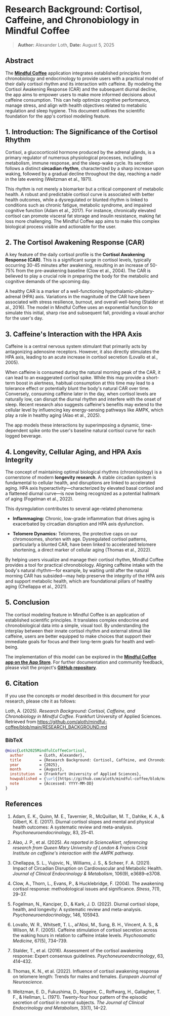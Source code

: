 # Research Background: Cortisol, Caffeine, and Chronobiology in Mindful Coffee

> **Author:** Alexander Loth, **Date:** August 5, 2025

## Abstract

The [**Mindful Coffee**](https://apps.apple.com/us/app/mindful-coffee-tracks-caffeine/id6742878005?platform=iphone) application integrates established principles from chronobiology and endocrinology to provide users with a practical model of their daily cortisol rhythm and its interaction with caffeine. By modeling the Cortisol Awakening Response (CAR) and the subsequent diurnal decline, the app aims to empower users to make more informed decisions about caffeine consumption. This can help optimize cognitive performance, manage stress, and align with health objectives related to metabolic regulation and sleep hygiene. This document outlines the scientific foundation for the app's cortisol modeling feature.

## 1. Introduction: The Significance of the Cortisol Rhythm

Cortisol, a glucocorticoid hormone produced by the adrenal glands, is a primary regulator of numerous physiological processes, including metabolism, immune response, and the sleep-wake cycle. Its secretion follows a distinct **circadian rhythm**, characterized by a sharp increase upon waking, followed by a gradual decline throughout the day, reaching a nadir in the late evening (Weitzman et al., 1971).

This rhythm is not merely a biomarker but a critical component of metabolic health. A robust and predictable cortisol curve is associated with better health outcomes, while a dysregulated or blunted rhythm is linked to conditions such as chronic fatigue, metabolic syndrome, and impaired cognitive function (Adam et al., 2017). For instance, chronically elevated cortisol can promote visceral fat storage and insulin resistance, making fat loss more challenging. The Mindful Coffee app aims to make this complex biological process visible and actionable for the user.

## 2. The Cortisol Awakening Response (CAR)

A key feature of the daily cortisol profile is the **Cortisol Awakening Response (CAR)**. This is a significant surge in cortisol levels, typically occurring 30-45 minutes after awakening, resulting in an increase of 50-75% from the pre-awakening baseline (Clow et al., 2004). The CAR is believed to play a crucial role in preparing the body for the metabolic and cognitive demands of the upcoming day.

A healthy CAR is a marker of a well-functioning hypothalamic-pituitary-adrenal (HPA) axis. Variations in the magnitude of the CAR have been associated with stress resilience, burnout, and overall well-being (Stalder et al., 2016). The model in Mindful Coffee uses an exponential function to simulate this initial, sharp rise and subsequent fall, providing a visual anchor for the user's day.

## 3. Caffeine's Interaction with the HPA Axis

Caffeine is a central nervous system stimulant that primarily acts by antagonizing adenosine receptors. However, it also directly stimulates the HPA axis, leading to an acute increase in cortisol secretion (Lovallo et al., 2005).

When caffeine is consumed during the natural morning peak of the CAR, it can lead to an exaggerated cortisol spike. While this may provide a short-term boost in alertness, habitual consumption at this time may lead to a tolerance effect or potentially blunt the body's natural CAR over time. Conversely, consuming caffeine later in the day, when cortisol levels are naturally low, can disrupt the diurnal rhythm and interfere with the onset of sleep. Recent research also suggests caffeine's benefits may extend to the cellular level by influencing key energy-sensing pathways like AMPK, which play a role in healthy aging (Alao et al., 2025).

The app models these interactions by superimposing a dynamic, time-dependent spike onto the user's baseline natural cortisol curve for each logged beverage.

## 4. Longevity, Cellular Aging, and HPA Axis Integrity

The concept of maintaining optimal biological rhythms (chronobiology) is a cornerstone of modern **longevity research**. A stable circadian system is fundamental to cellular health, and disruptions are linked to accelerated aging. HPA axis hyperactivity—characterized by elevated basal cortisol and a flattened diurnal curve—is now being recognized as a potential hallmark of aging (Fogelman et al., 2022).

This dysregulation contributes to several age-related phenomena:

* **Inflammaging:** Chronic, low-grade inflammation that drives aging is exacerbated by circadian disruption and HPA axis dysfunction.

* **Telomere Dynamics:** Telomeres, the protective caps on our chromosomes, shorten with age. Dysregulated cortisol patterns, particularly a blunted CAR, have been linked to accelerated telomere shortening, a direct marker of cellular aging (Thomas et al., 2022).

By helping users visualize and manage their cortisol rhythm, Mindful Coffee provides a tool for practical chronobiology. Aligning caffeine intake with the body's natural rhythm—for example, by waiting until after the natural morning CAR has subsided—may help preserve the integrity of the HPA axis and support metabolic health, which are foundational pillars of healthy aging (Chellappa et al., 2021).

## 5. Conclusion

The cortisol modeling feature in Mindful Coffee is an application of established scientific principles. It translates complex endocrine and chronobiological data into a simple, visual tool. By understanding the interplay between their innate cortisol rhythm and external stimuli like caffeine, users are better equipped to make choices that support their immediate goals for focus and their long-term goals for health and well-being.

The implementation of this model can be explored in the [**Mindful Coffee app on the App Store**](https://apps.apple.com/us/app/mindful-coffee-tracks-caffeine/id6742878005?platform=iphone). For further documentation and community feedback, please visit the project's [**GitHub repository**](https://github.com/aloth/mindful-coffee).

## 6. Citation

If you use the concepts or model described in this document for your research, please cite it as follows:

Loth, A. (2025). *Research Background: Cortisol, Caffeine, and Chronobiology in Mindful Coffee*. Frankfurt University of Applied Sciences. Retrieved from https://github.com/aloth/mindful-coffee/blob/main/RESEARCH_BACKGROUND.md

### BibTeX

```bibtex
@misc{Loth2025MindfulCoffeeCortisol,
  author       = {Loth, Alexander},
  title        = {Research Background: Cortisol, Caffeine, and Chronobiology in Mindful Coffee},
  year         = {2025},
  month        = {August},
  institution  = {Frankfurt University of Applied Sciences},
  howpublished = {\url{[https://github.com/aloth/mindful-coffee/blob/main/RESEARCH_BACKGROUND.md](https://github.com/aloth/mindful-coffee/blob/main/RESEARCH_BACKGROUND.md)}},
  note         = {Accessed: YYYY-MM-DD}
}
```

## References

1. Adam, E. K., Quinn, M. E., Tavernier, R., McQuillan, M. T., Dahlke, K. A., & Gilbert, K. E. (2017). Diurnal cortisol slopes and mental and physical health outcomes: A systematic review and meta-analysis. *Psychoneuroendocrinology*, 83, 25–41.

2. Alao, J. P., et al. (2025). *As reported in ScienceAlert, referencing research from Queen Mary University of London & Francis Crick Institute on caffeine's interaction with the AMPK pathway.*

3. Chellappa, S. L., Vujovic, N., Williams, J. S., & Scheer, F. A. (2021). Impact of Circadian Disruption on Cardiovascular and Metabolic Health. *Journal of Clinical Endocrinology & Metabolism*, 106(9), e3689–e3708.

4. Clow, A., Thorn, L., Evans, P., & Hucklebridge, F. (2004). The awakening cortisol response: methodological issues and significance. *Stress*, 7(1), 29–37.

5. Fogelman, N., Kanciper, D., & Kark, J. D. (2022). Diurnal cortisol slope, health, and longevity: A systematic review and meta-analysis. *Psychoneuroendocrinology*, 146, 105943.

6. Lovallo, W. R., Whitsett, T. L., al'Absi, M., Sung, B. H., Vincent, A. S., & Wilson, M. F. (2005). Caffeine stimulation of cortisol secretion across the waking hours in relation to caffeine intake levels. *Psychosomatic Medicine*, 67(5), 734–739.

7. Stalder, T., et al. (2016). Assessment of the cortisol awakening response: Expert consensus guidelines. *Psychoneuroendocrinology*, 63, 414–432.

8. Thomas, K. N., et al. (2022). Influence of cortisol awakening response on telomere length: Trends for males and females. *European Journal of Neuroscience*.

9. Weitzman, E. D., Fukushima, D., Nogeire, C., Roffwarg, H., Gallagher, T. F., & Hellman, L. (1971). Twenty-four hour pattern of the episodic secretion of cortisol in normal subjects. *The Journal of Clinical Endocrinology and Metabolism*, 33(1), 14–22.

